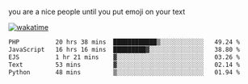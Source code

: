 you are a nice people until you put emoji on your text

[![wakatime](https://wakatime.com/badge/user/87646243-158a-4241-a3cb-668e1fa2dbb8.svg)](https://wakatime.com/@87646243-158a-4241-a3cb-668e1fa2dbb8)
<!--START_SECTION:waka-->

```txt
PHP          20 hrs 38 mins  ████████████▒░░░░░░░░░░░░   49.24 %
JavaScript   16 hrs 16 mins  █████████▓░░░░░░░░░░░░░░░   38.80 %
EJS          1 hr 21 mins    ▓░░░░░░░░░░░░░░░░░░░░░░░░   03.26 %
Text         53 mins         ▓░░░░░░░░░░░░░░░░░░░░░░░░   02.14 %
Python       48 mins         ▒░░░░░░░░░░░░░░░░░░░░░░░░   01.94 %
```

<!--END_SECTION:waka-->
